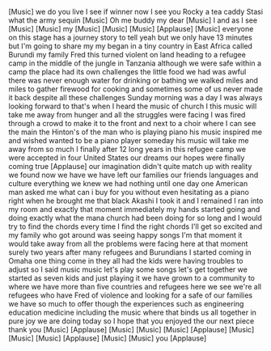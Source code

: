 
[Music]
we do you live
I see if winner
now I see you Rocky
a tea caddy
Stasi what the army sequin
[Music]
Oh
me buddy my dear
[Music]
I
and as I see
[Music]
[Music]
my
[Music]
[Music]
[Music]
[Applause]
[Music]
everyone on this stage has a journey
story to tell yeah but we only have 13
minutes but I&#39;m going to share my my
began in a tiny country in East Africa
called Burundi my family Fred this
turned violent on land heading to a
refugee camp in the middle of the jungle
in Tanzania although we were safe within
a camp the place had its own challenges
the little food we had was awful there
was never enough water for drinking or
bathing we walked miles and miles to
gather firewood for cooking and
sometimes some of us never made it back
despite all these challenges Sunday
morning was a day I was always looking
forward to that&#39;s when I heard the music
of church I this music will take me away
from hunger and all the struggles were
facing I was fired through a crowd to
make it to the front and next to a choir
where I can see the main the Hinton&#39;s of
the man who is playing piano his music
inspired me and wished wanted to be a
piano player someday his music will take
me away from so much I finally after 12
long years in this refugee camp we were
accepted in four United States our
dreams our hopes were finally coming
true
[Applause]
our imagination didn&#39;t quite match up
with reality we found now we have we
have left our families our friends
languages and culture everything we knew
we had nothing until one day one
American man asked me what can i buy for
you without even hesitating as a piano
right when he brought me that black
Akashi I took it and I remained I ran
into my room and exactly that moment
immediately my hands started going and
doing exactly what the mana church had
been doing for so long and I would try
to find the chords every time I find the
right chords I&#39;ll get so excited and my
family who got around was seeing happy
songs I&#39;m that moment it would take away
from all the problems were facing here
at that moment surely two years after
many refugees and Burundians I started
coming in Omaha one thing come in they
all had the kids were having troubles to
adjust so I said music music let&#39;s play
some songs let&#39;s get together we started
as seven kids and just playing it we
have grown to a community to where we
have more than five countries and
refugees here we see we&#39;re all refugees
who have Fred of violence and looking
for a safe of our families we have so
much to offer though the experiences
such as engineering education medicine
including the music where that binds us
all together in pure joy we are doing
today so I hope that you enjoyed the our
next piece thank you
[Music]
[Applause]
[Music]
[Music]
[Music]
[Applause]
[Music]
[Music]
[Music]
[Applause]
[Music]
[Music]
you
[Applause]
